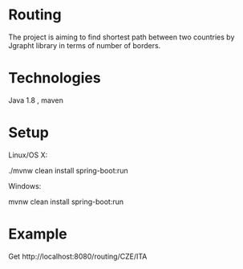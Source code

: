 # Routing

The project is aiming to find shortest path between two countries by Jgrapht library in terms of number of borders.

# Technologies

Java 1.8 , maven

# Setup
Linux/OS X:

./mvnw clean install spring-boot:run

Windows:

mvnw clean install spring-boot:run

# Example

Get http://localhost:8080/routing/CZE/ITA
